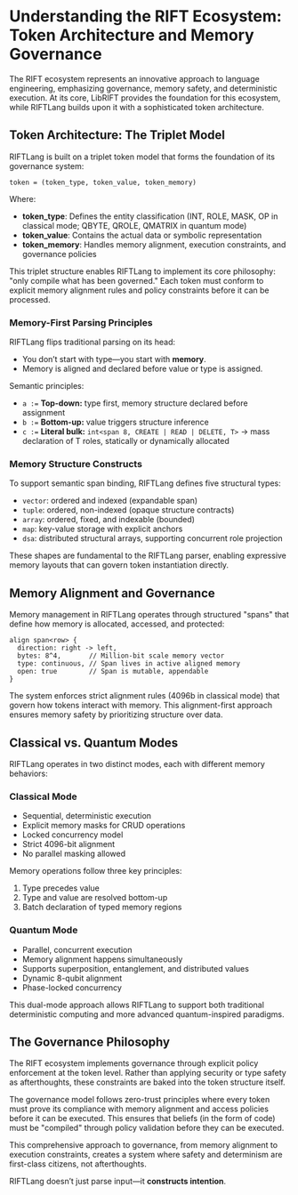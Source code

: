# Understanding the RIFT Ecosystem: Token Architecture and Memory Governance

The RIFT ecosystem represents an innovative approach to language engineering, emphasizing governance, memory safety, and deterministic execution. At its core, LibRIFT provides the foundation for this ecosystem, while RIFTLang builds upon it with a sophisticated token architecture.

## Token Architecture: The Triplet Model

RIFTLang is built on a triplet token model that forms the foundation of its governance system:

```
token = (token_type, token_value, token_memory)
```

Where:
- **token_type**: Defines the entity classification (INT, ROLE, MASK, OP in classical mode; QBYTE, QROLE, QMATRIX in quantum mode)
- **token_value**: Contains the actual data or symbolic representation
- **token_memory**: Handles memory alignment, execution constraints, and governance policies

This triplet structure enables RIFTLang to implement its core philosophy: "only compile what has been governed." Each token must conform to explicit memory alignment rules and policy constraints before it can be processed.

### Memory-First Parsing Principles
RIFTLang flips traditional parsing on its head:
- You don’t start with type—you start with **memory**.
- Memory is aligned and declared before value or type is assigned.

Semantic principles:
- `a :=` **Top-down:** type first, memory structure declared before assignment
- `b :=` **Bottom-up:** value triggers structure inference
- `c :=` **Literal bulk:** `int<span 8, CREATE | READ | DELETE, T>` → mass declaration of T roles, statically or dynamically allocated

### Memory Structure Constructs
To support semantic span binding, RIFTLang defines five structural types:
- `vector`: ordered and indexed (expandable span)
- `tuple`: ordered, non-indexed (opaque structure contracts)
- `array`: ordered, fixed, and indexable (bounded)
- `map`: key-value storage with explicit anchors
- `dsa`: distributed structural arrays, supporting concurrent role projection

These shapes are fundamental to the RIFTLang parser, enabling expressive memory layouts that can govern token instantiation directly.

## Memory Alignment and Governance

Memory management in RIFTLang operates through structured "spans" that define how memory is allocated, accessed, and protected:

```
align span<row> {
  direction: right -> left,
  bytes: 8^4,       // Million-bit scale memory vector
  type: continuous, // Span lives in active aligned memory
  open: true        // Span is mutable, appendable
}
```

The system enforces strict alignment rules (4096b in classical mode) that govern how tokens interact with memory. This alignment-first approach ensures memory safety by prioritizing structure over data.

## Classical vs. Quantum Modes

RIFTLang operates in two distinct modes, each with different memory behaviors:

### Classical Mode
- Sequential, deterministic execution
- Explicit memory masks for CRUD operations
- Locked concurrency model
- Strict 4096-bit alignment
- No parallel masking allowed

Memory operations follow three key principles:
1. Type precedes value
2. Type and value are resolved bottom-up
3. Batch declaration of typed memory regions

### Quantum Mode
- Parallel, concurrent execution
- Memory alignment happens simultaneously
- Supports superposition, entanglement, and distributed values
- Dynamic 8-qubit alignment
- Phase-locked concurrency

This dual-mode approach allows RIFTLang to support both traditional deterministic computing and more advanced quantum-inspired paradigms.

## The Governance Philosophy

The RIFT ecosystem implements governance through explicit policy enforcement at the token level. Rather than applying security or type safety as afterthoughts, these constraints are baked into the token structure itself.

The governance model follows zero-trust principles where every token must prove its compliance with memory alignment and access policies before it can be executed. This ensures that beliefs (in the form of code) must be "compiled" through policy validation before they can be executed.

This comprehensive approach to governance, from memory alignment to execution constraints, creates a system where safety and determinism are first-class citizens, not afterthoughts.

RIFTLang doesn’t just parse input—it **constructs intention**.